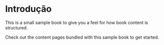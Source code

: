 # Introdução

This is a small sample book to give you a feel for how book content is
structured.

Check out the content pages bundled with this sample book to get started.
